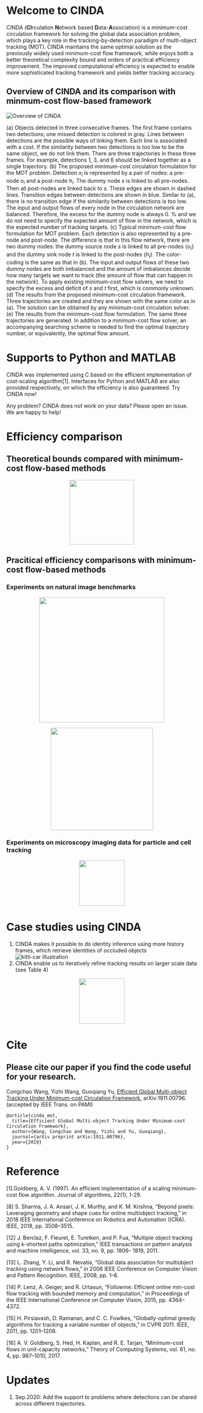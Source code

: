 # Welcome to CINDA
CINDA (**CI**rculation **N**etwork based **D**ata-**A**ssociation) is a minimum-cost circulation framework for solving the global data association problem, which plays a key role in the tracking-by-detection paradigm of multi-object tracking (MOT). CINDA maintains the same optimal solution as the previously widely used minimum-cost flow framework, while enjoys both a better theoretical complexity bound and orders of practical efficiency improvement. The improved computational efficiency is expected to enable more sophisticated tracking framework and yields better tracking accuracy.

## Overview of CINDA and its comparison with minmum-cost flow-based framework
![Overview of CINDA](img/fig1_mot_min_cost_v3.png)

(a) Objects detected in three consecutive frames. The first frame contains two detections; one missed detection is colored in gray. Lines between detections are the possible ways of linking them. Each line is associated with a cost. If the similarity between two detections is too low to be the same object, we do not link them. There are three trajectories in these three frames. For example, detections 1, 3, and 6 should be linked together as a single trajectory. (b) The proposed minimum-cost circulation formulation for the MOT problem. Detection $x_i$ is represented by a pair of nodes: a pre-node $o_i$ and a post-node $h_i$. The dummy node $s$ is linked to all pre-nodes. Then all post-nodes are linked back to $s$. These edges are shown in dashed lines. Transition edges between detections are shown in blue. Similar to (a), there is no transition edge if the similarity between detections is too low. The input and output flows of every node in the circulation network are balanced. Therefore, the excess for the dummy node is always 0. % and we do not need to specify the expected amount of flow in the network, which is the expected number of tracking targets. (c) Typical minimum-cost flow formulation for MOT problem. Each detection is also represented by a pre-node and post-node. The difference is that in this flow network, there are two dummy nodes: the dummy source node $s$ is linked to all pre-nodes $\{o_i\}$  and the dummy sink node $t$ is linked to the post-nodes $\{h_i\}$. The color-coding is the same as that in (b). The input and output flows of these two dummy nodes are both imbalanced and the amount of imbalances decide how many targets we want to track (the amount of flow that can happen in the network). To apply existing minimum-cost flow solvers, we need to specify the excess and deficit of $s$ and $t$ first, which is commonly unknown. (d) The results from the proposed minimum-cost circulation framework. Three trajectories are created and they are shown with the same color as in (a). The solution can be obtained by any minimum-cost circulation solver. (e) The results from the minimum-cost flow formulation. The same three trajectories are generated. In addition to a minimum-cost flow solver, an accompanying searching scheme is needed to find the optimal trajectory number, or equivalently, the optimal flow amount.

# Supports to Python and MATLAB
CINDA was implemented using C based on the efficient implementation of cost-scaling algorithm[1]. Interfaces for Python and MATLAB are also provided respectively, on which the efficiency is also guaranteed. Try CINDA now!

Any problem? CINDA does not work on your data? Please open an issue. We are happy to help!

# Efficiency comparison
## Theoretical bounds compared with minimum-cost flow-based methods
<p align="center">
  <img height="170" src="img/theoretical_bound.png">
</p>



## Pracitical efficiency comparisons with minimum-cost flow-based methods

### Experiments on natural image benchmarks
<p align="center">
  <img height="330" src="img/kitti_car.png">
</p>
<p align="center">
  <img height="270" src="img/cvpr_ethz.png">
</p>

### Experiments on microscopy imaging data for particle and cell tracking
<p align="center">
  <img height="120" src="img/PTC_Embryo.png">
</p>

# Case studies using CINDA
1. CINDA makes it possible to do identity inference using more history frames, which retrieve identities of occluded objects
![kitti-car illustration](img/KITTI_track_res.png)
2. CINDA enable us to iteratively refine tracking results on larger scale data (see Table 4)
<p align="center">
  <img height="120" src="img/Embryo_res.png">
</p>

# Cite
## Please cite our paper if you find the code useful for your research.
Congchao Wang, Yizhi Wang, Guoqiang Yu, [Efficient Global Multi-object Tracking Under Minimum-cost Circulation Framework](https://ieeexplore.ieee.org/document/9204816), 	arXiv:1911.00796. (accepted by IEEE Trans. on PAMI)
```
@article{cinda_mot,
  title={Efficient Global Multi-object Tracking Under Minimum-cost Circulation Framework},
  author={Wang, Congchao and Wang, Yizhi and Yu, Guoqiang},
  journal={arXiv preprint arXiv:1911.00796},
  year={2019}
}
```
# Reference
[1].Goldberg, A. V. (1997). An efficient implementation of a scaling minimum-cost flow algorithm. Journal of algorithms, 22(1), 1-29.

[8] S. Sharma, J. A. Ansari, J. K. Murthy, and K. M. Krishna, “Beyond
pixels: Leveraging geometry and shape cues for online multiobject tracking,” in 2018 IEEE International Conference on Robotics
and Automation (ICRA). IEEE, 2018, pp. 3508–3515.

[12] J. Berclaz, F. Fleuret, E. Turetken, and P. Fua, “Multiple object
tracking using k-shortest paths optimization,” IEEE transactions
on pattern analysis and machine intelligence, vol. 33, no. 9, pp. 1806–
1819, 2011.

[13] L. Zhang, Y. Li, and R. Nevatia, “Global data association for multiobject tracking using network flows,” in 2008 IEEE Conference on
Computer Vision and Pattern Recognition. IEEE, 2008, pp. 1–8.

[14] P. Lenz, A. Geiger, and R. Urtasun, “Followme: Efficient online
min-cost flow tracking with bounded memory and computation,”
in Proceedings of the IEEE International Conference on Computer
Vision, 2015, pp. 4364–4372.

[15] H. Pirsiavash, D. Ramanan, and C. C. Fowlkes, “Globally-optimal
greedy algorithms for tracking a variable number of objects,” in
CVPR 2011. IEEE, 2011, pp. 1201–1208.

[16] A. V. Goldberg, S. Hed, H. Kaplan, and R. E. Tarjan, “Minimum-cost flows in unit-capacity networks,” Theory of Computing Systems,
vol. 61, no. 4, pp. 987–1010, 2017.

# Updates

1) Sep.2020: Add the support to problems where detections can be shared across different trajectories.
